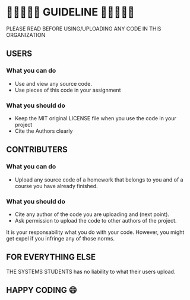 # 📄📄📄📄📄 GUIDELINE 📄📄📄📄📄
PLEASE READ BEFORE USING/UPLOADING ANY CODE IN THIS ORGANIZATION  

## USERS

### What you can do
- Use and view any source code.
- Use pieces of this code in your assignment

### What you should do
- Keep the MIT original LICENSE file when you use the code in your project
- Cite the Authors clearly

## CONTRIBUTERS

### What you can do
- Upload any source code of a homework that belongs to you and of a course you have already finished.

### What you should do
- Cite any author of the code you are uploading and (next point).
- Ask permission to upload the code to other authors of the project.

It is your responsability what you do with your code. However, you might get expel if you infringe any of those norms.

## FOR EVERYTHING ELSE
THE SYSTEMS STUDENTS has no liability to what their users upload.

## HAPPY CODING :smile:
